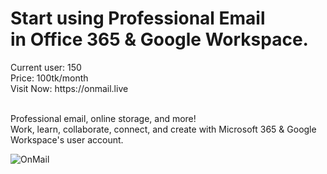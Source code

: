 <h1 data-aos="fade" data-aos-easing="linear" data-aos-duration="1000" data-aos-once="true" class="display-3 text-white font-weight-bold my-5 aos-init aos-animate">
Start using Professional Email<br>in Office 365 & Google Workspace.
</h1>
Current user: 150 <br>
Price: 100tk/month <br>
Visit Now:  https://onmail.live <br>
<br>
<p data-aos="fade" data-aos-easing="linear" data-aos-duration="1000" data-aos-once="true" class="lead text-white my-4 aos-init aos-animate">
Professional email, online storage, and more!
<br> Work, learn, collaborate, connect, and create with Microsoft 365 & Google Workspace's user account.
</p>
 
![OnMail](https://github.com/RupomChowdhury/OnMail.live/blob/main/OnMail-Professional-User-Email.png)
